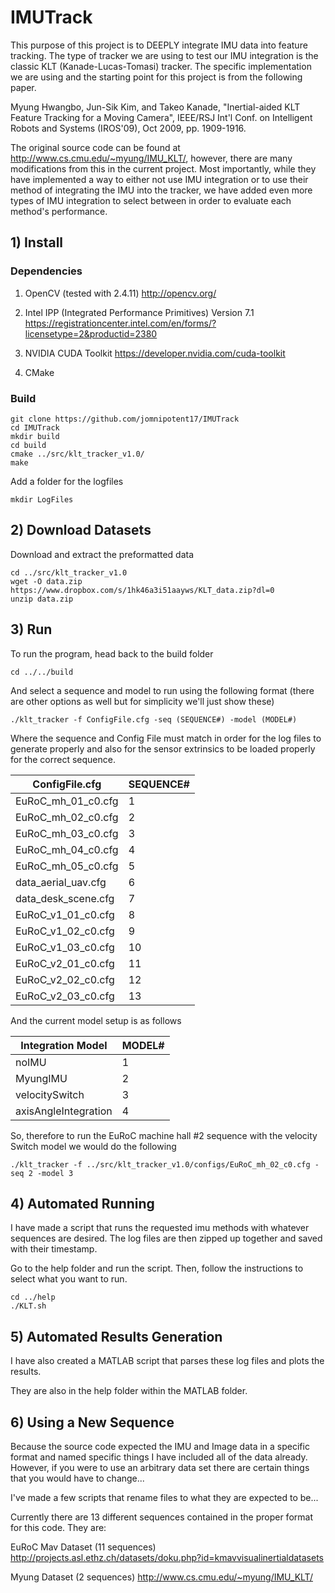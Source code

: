 # IMUTrack
This purpose of this project is to DEEPLY integrate IMU data into feature tracking. The type of tracker we are using to test our IMU integration is the classic KLT (Kanade-Lucas-Tomasi) tracker. The specific implementation we are using and the starting point for this project is from the following paper. 

Myung Hwangbo, Jun-Sik Kim, and Takeo Kanade, "Inertial-aided KLT Feature Tracking for a Moving Camera", IEEE/RSJ Int'l Conf. on Intelligent Robots and Systems (IROS'09), Oct 2009, pp. 1909-1916.

The original source code can be found at http://www.cs.cmu.edu/~myung/IMU_KLT/, however, there are many modifications from this in the current project. Most importantly, while they have implemented a way to either not use IMU integration or to use their method of integrating the IMU into the tracker, we have added even more types of IMU integration to select between in order to evaluate each method's performance. 

## 1) Install

### Dependencies
1) OpenCV (tested with 2.4.11)
	http://opencv.org/

2) Intel IPP (Integrated Performance Primitives) Version 7.1
	https://registrationcenter.intel.com/en/forms/?licensetype=2&productid=2380

3) NVIDIA CUDA Toolkit
	https://developer.nvidia.com/cuda-toolkit

4) CMake

### Build

```
git clone https://github.com/jomnipotent17/IMUTrack
cd IMUTrack
mkdir build
cd build
cmake ../src/klt_tracker_v1.0/
make
```
Add a folder for the logfiles
```
mkdir LogFiles
```

## 2) Download Datasets

Download and extract the preformatted data
```
cd ../src/klt_tracker_v1.0
wget -O data.zip https://www.dropbox.com/s/1hk46a3i51aayws/KLT_data.zip?dl=0
unzip data.zip
```


## 3) Run

To run the program, head back to the build folder
```
cd ../../build
```
And select a sequence and model to run using the following format (there are other options as well but for simplicity we'll just show these)
```
./klt_tracker -f ConfigFile.cfg -seq (SEQUENCE#) -model (MODEL#)
```
Where the sequence and Config File must match in order for the log files to generate properly and also for the sensor extrinsics to be loaded properly for the correct sequence.



| ConfigFile.cfg      |     SEQUENCE# |
| -----------------  | --------------- |
| EuRoC_mh_01_c0.cfg |       1         |
| EuRoC_mh_02_c0.cfg |      2 |
| EuRoC_mh_03_c0.cfg |      3 |
| EuRoC_mh_04_c0.cfg |      4 |
| EuRoC_mh_05_c0.cfg |        5 |
| data_aerial_uav.cfg |      6 |
| data_desk_scene.cfg |      7 |
| EuRoC_v1_01_c0.cfg |       8 |
| EuRoC_v1_02_c0.cfg |       9 |
| EuRoC_v1_03_c0.cfg |       10 |
| EuRoC_v2_01_c0.cfg |       11 |
| EuRoC_v2_02_c0.cfg |       12 |
| EuRoC_v2_03_c0.cfg |       13 |


And the current model setup is as follows

| Integration Model  |     MODEL# |
| ----------------   | ---------- |
| noIMU |   1 |
| MyungIMU |  2 |
| velocitySwitch |  3 |
| axisAngleIntegration |   4 |


So, therefore to run the EuRoC machine hall #2 sequence with the velocity Switch model we would do the following
```
./klt_tracker -f ../src/klt_tracker_v1.0/configs/EuRoC_mh_02_c0.cfg -seq 2 -model 3
```



## 4) Automated Running 
I have made a script that runs the requested imu methods with whatever sequences are desired. The log files are then zipped up together and saved with their timestamp. 

Go to the help folder and run the script. Then, follow the instructions to select what you want to run.
```
cd ../help
./KLT.sh
```


## 5) Automated Results Generation
I have also created a MATLAB script that parses these log files and plots the results.

They are also in the help folder within the MATLAB folder.



## 6) Using a New Sequence
Because the source code expected the IMU and Image data in a specific format and named specific things I have included all of the data already. However, if you were to use an arbitrary data set there are certain things that you would have to change...

I've made a few scripts that rename files to what they are expected to be...



Currently there are 13 different sequences contained in the proper format for this code. They are:

EuRoC Mav Dataset (11 sequences)
	http://projects.asl.ethz.ch/datasets/doku.php?id=kmavvisualinertialdatasets

Myung Dataset (2 sequences)
	http://www.cs.cmu.edu/~myung/IMU_KLT/




